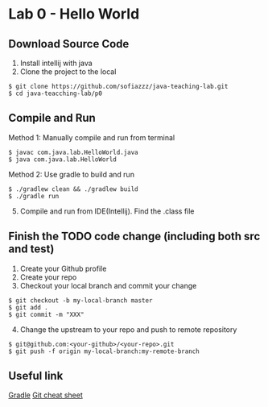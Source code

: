 # Lab 0 - Hello World

## Download Source Code
1. Install intellij with java
2. Clone the project to the local
```
$ git clone https://github.com/sofiazzz/java-teaching-lab.git
$ cd java-teacching-lab/p0
```
## Compile and Run
Method 1: Manually compile and run from terminal

```
$ javac com.java.lab.HelloWorld.java
$ java com.java.lab.HelloWorld
```
Method 2: Use gradle to build and run
```
$ ./gradlew clean && ./gradlew build
$ ./gradle run
```
5. Compile and run from IDE(Intellij). Find the .class file

## Finish the TODO code change (including both src and test)
1. Create your Github profile
2. Create your repo
3. Checkout your local branch and commit your change
```
$ git checkout -b my-local-branch master
$ git add .
$ git commit -m "XXX"
```
4. Change the upstream to your repo and push to remote repository
```
$ git@github.com:<your-github>/<your-repo>.git
$ git push -f origin my-local-branch:my-remote-branch
```

## Useful link
[Gradle](https://docs.gradle.org/current/userguide/what_is_gradle.html#what_is_gradle)
[Git cheat sheet](https://education.github.com/git-cheat-sheet-education.pdf)
